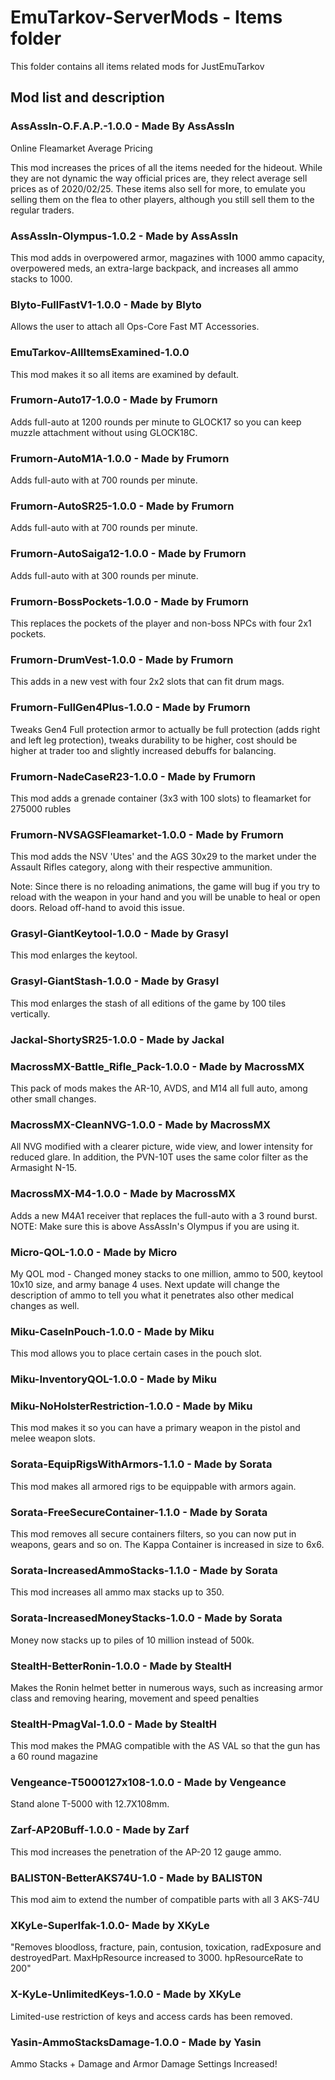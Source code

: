 # EmuTarkov-ServerMods - Items folder
This folder contains all items related mods for JustEmuTarkov

## Mod list and description

### AssAssIn-O.F.A.P.-1.0.0 - Made By AssAssIn
Online Fleamarket Average Pricing

This mod increases the prices of all the items needed for the hideout.
While they are not dynamic the way official prices are, they relect average sell prices as of 2020/02/25.
These items also sell for more, to emulate you selling them on the flea to other players, although you still sell them to the regular traders.

### AssAssIn-Olympus-1.0.2 - Made by AssAssIn
This mod adds in overpowered armor, magazines with 1000 ammo capacity, overpowered meds, an extra-large backpack, and increases all ammo stacks to 1000.

### Blyto-FullFastV1-1.0.0 - Made by Blyto
Allows the user to attach all Ops-Core Fast MT Accessories.

### EmuTarkov-AllItemsExamined-1.0.0
This mod makes it so all items are examined by default.

### Frumorn-Auto17-1.0.0 - Made by Frumorn
Adds full-auto at 1200 rounds per minute to GLOCK17 so you can keep muzzle attachment without using GLOCK18C.

### Frumorn-AutoM1A-1.0.0 - Made by Frumorn
Adds full-auto with at 700 rounds per minute.

### Frumorn-AutoSR25-1.0.0 - Made by Frumorn
Adds full-auto with at 700 rounds per minute.

### Frumorn-AutoSaiga12-1.0.0 - Made by Frumorn
Adds full-auto with at 300 rounds per minute.

### Frumorn-BossPockets-1.0.0 - Made by Frumorn
This replaces the pockets of the player and non-boss NPCs with four 2x1 pockets.

### Frumorn-DrumVest-1.0.0 - Made by Frumorn
This adds in a new vest with four 2x2 slots that can fit drum mags.

### Frumorn-FullGen4Plus-1.0.0 - Made by Frumorn
Tweaks Gen4 Full protection armor to actually be full protection (adds right and left leg protection), tweaks durability to be higher, cost should be higher at trader too and slightly increased debuffs for balancing.

### Frumorn-NadeCaseR23-1.0.0 - Made by Frumorn
This mod adds a grenade container (3x3 with 100 slots) to fleamarket for 275000 rubles

### Frumorn-NVSAGSFleamarket-1.0.0 - Made by Frumorn
This mod adds the NSV 'Utes' and the AGS 30x29 to the market under the Assault Rifles category, along with their respective ammunition. 

Note: Since there is no reloading animations, the game will bug if you try to reload with the weapon in your hand and you will be unable to heal or open doors. Reload off-hand to avoid this issue.

### Grasyl-GiantKeytool-1.0.0 - Made by Grasyl
This mod enlarges the keytool.

### Grasyl-GiantStash-1.0.0 - Made by Grasyl
This mod enlarges the stash of all editions of the game by 100 tiles vertically.

### Jackal-ShortySR25-1.0.0 - Made by Jackal

### MacrossMX-Battle_Rifle_Pack-1.0.0 - Made by MacrossMX
This pack of mods makes the AR-10, AVDS, and M14 all full auto, among other small changes.

### MacrossMX-CleanNVG-1.0.0 - Made by MacrossMX
All NVG modified with a clearer picture, wide view, and lower intensity for reduced glare. 
In addition, the PVN-10T uses the same color filter as the Armasight N-15.

### MacrossMX-M4-1.0.0 - Made by MacrossMX
Adds a new M4A1 receiver that replaces the full-auto with a 3 round burst. NOTE: Make sure this is above AssAssIn's Olympus if you are using it.

### Micro-QOL-1.0.0 - Made by Micro
My QOL mod - Changed money stacks to one million, ammo to 500, keytool 10x10 size, and army banage 4 uses. Next update will change the description of ammo to tell you what it penetrates also other medical changes as well.

### Miku-CaseInPouch-1.0.0 - Made by Miku
This mod allows you to place certain cases in the pouch slot.

### Miku-InventoryQOL-1.0.0 - Made by Miku

### Miku-NoHolsterRestriction-1.0.0 - Made by Miku
This mod makes it so you can have a primary weapon in the pistol and melee weapon slots.

### Sorata-EquipRigsWithArmors-1.1.0 - Made by Sorata
This mod makes all armored rigs to be equippable with armors again.

### Sorata-FreeSecureContainer-1.1.0 - Made by Sorata
This mod removes all secure containers filters, so you can now put in weapons, gears and so on. The Kappa Container is increased in size to 6x6.

### Sorata-IncreasedAmmoStacks-1.1.0 - Made by Sorata
This mod increases all ammo max stacks up to 350.

### Sorata-IncreasedMoneyStacks-1.0.0 - Made by Sorata
Money now stacks up to piles of 10 million instead of 500k.

### StealtH-BetterRonin-1.0.0 - Made by StealtH
Makes the Ronin helmet better in numerous ways, such as increasing armor class and removing hearing, movement and speed penalties

### StealtH-PmagVal-1.0.0 - Made by StealtH
This mod makes the PMAG compatible with the AS VAL so that the gun has a 60 round magazine

### Vengeance-T5000127x108-1.0.0 - Made by Vengeance
Stand alone T-5000 with 12.7X108mm.

### Zarf-AP20Buff-1.0.0 - Made by Zarf
This mod increases the penetration of the AP-20 12 gauge ammo.

### BALIST0N-BetterAKS74U-1.0 - Made by BALIST0N
This mod aim to extend the number of compatible parts with all 3 AKS-74U

### XKyLe-SuperIfak-1.0.0- Made by XKyLe
"Removes bloodloss, fracture, pain, contusion, toxication, radExposure and destroyedPart. MaxHpResource increased to 3000. hpResourceRate to 200"

### X-KyLe-UnlimitedKeys-1.0.0 - Made by XKyLe
Limited-use restriction of keys and access cards has been removed.

### Yasin-AmmoStacksDamage-1.0.0 - Made by Yasin
Ammo Stacks + Damage and Armor Damage Settings Increased!

